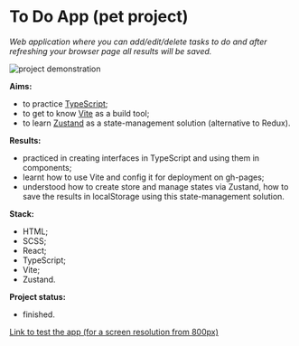 # To Do App (pet project)

_Web application where you can add/edit/delete tasks to do and after refreshing your browser page all results will be saved._

![project demonstration](/demo.gif)

**Aims:**

- to practice [TypeScript](https://www.typescriptlang.org/);
- to get to know [Vite](https://vitejs.dev/) as a build tool;
- to learn [Zustand](https://github.com/pmndrs/zustand) as a state-management solution (alternative to Redux).

**Results:**

- practiced in creating interfaces in TypeScript and using them in components;
- learnt how to use Vite and config it for deployment on gh-pages;
- understood how to create store and manage states via Zustand, how to save the results in localStorage using this state-management solution.

**Stack:**

- HTML;
- SCSS;
- React;
- TypeScript;
- Vite;
- Zustand.

**Project status:**

- finished.

[Link to test the app (for a screen resolution from 800px)](https://nadineplatonova.github.io/to-do-list/)
